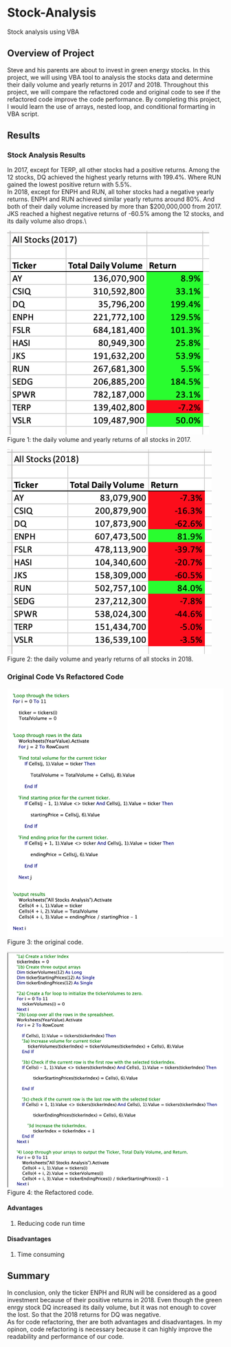 # Stock-Analysis
Stock analysis using VBA

## Overview of Project
Steve and his parents are about to invest in green energy stocks. In this project, we will using VBA tool to analysis the stocks data and determine their daily volume and yearly returns in 2017 and 2018. Throughout this project, we will compare the refactored code and original code to see if the refactored code improve the code performance. By completing this project, I would learn the use of arrays, nested loop, and conditional formarting in VBA script.

## Results
### Stock Analysis Results 
In 2017, except for TERP, all other stocks had a positive returns. Among the 12 stocks, DQ achieved the highest yearly returns with 199.4%. Where RUN gained the lowest positive return with 5.5%.\
In 2018, except for ENPH and RUN, all toher stocks had a negative yearly returns. ENPH and RUN achieved similar yearly returns around 80%. And both of their daily volume increased by more than $200,000,000 from 2017. JKS reached a highest negative returns of -60.5% among the 12 stocks, and its daily volume also drops.\

![VBA_Challenge_2017](VBA_Challenge_2017.png)\
Figure 1: the daily volume and yearly returns of all stocks in 2017.

![VBA_Challenge_2018](VBA_Challenge_2018.png)\
Figure 2: the daily volume and yearly returns of all stocks in 2018.

### Original Code Vs Refactored Code


![original_code](original_code.png)
Figure 3: the original code.

![Refactor_code](Refactor_code.png)
Figure 4: the Refactored code.

#### Advantages
1. Reducing code run time

#### Disadvantages
1. Time consuming



## Summary
In conclusion, only the ticker ENPH and RUN will be considered as a good investment because of their positive returns in 2018. Even though the green enrgy stock DQ increased its daily volume, but it was not enough to cover the lost. So that the 2018 returns for DQ was negative.\
As for code refactoring, ther are both advantages and disadvantages. In my opinon, code refactoring is necessary because it can highly improve the readability and performance of our code.
